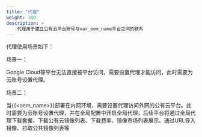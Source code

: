 ```yaml
---
title: "代理"
weight: 180
description: >
    代理用于建立公有云平台账号与var_oem_name平台之间的联系
---
```


代理使用场景如下：

场景一：

Google Cloud等平台无法直接被平台访问，需要设置代理才能访问，此时需要为云账号设置代理。

场景二：

当{{<oem_name>}}部署在内网环境，需要设置代理访问外网的公有云平台。此时需要为云账号设置代理，并在全局配置中开启全局代理，后续平台将通过全局代理下载套餐、下载公有云镜像列表、下载费率、镜像市场列表展示、通过URL导入镜像、拉取公共镜像列表等